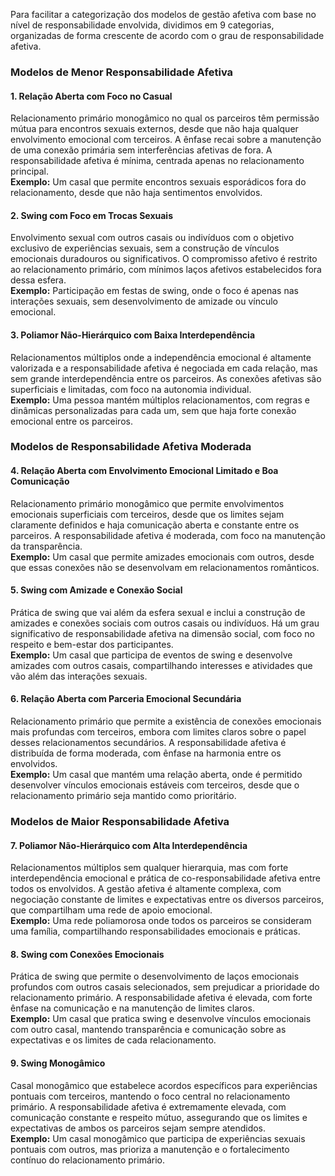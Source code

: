 Para facilitar a categorização dos modelos de gestão afetiva com base no nível de responsabilidade envolvida, dividimos em 9 categorias, organizadas de forma crescente de acordo com o grau de responsabilidade afetiva.

### Modelos de Menor Responsabilidade Afetiva

#### 1. **Relação Aberta com Foco no Casual**
Relacionamento primário monogâmico no qual os parceiros têm permissão mútua para encontros sexuais externos, desde que não haja qualquer envolvimento emocional com terceiros. A ênfase recai sobre a manutenção de uma conexão primária sem interferências afetivas de fora. A responsabilidade afetiva é mínima, centrada apenas no relacionamento principal.  
**Exemplo:** Um casal que permite encontros sexuais esporádicos fora do relacionamento, desde que não haja sentimentos envolvidos.

#### 2. **Swing com Foco em Trocas Sexuais**
Envolvimento sexual com outros casais ou indivíduos com o objetivo exclusivo de experiências sexuais, sem a construção de vínculos emocionais duradouros ou significativos. O compromisso afetivo é restrito ao relacionamento primário, com mínimos laços afetivos estabelecidos fora dessa esfera.  
**Exemplo:** Participação em festas de swing, onde o foco é apenas nas interações sexuais, sem desenvolvimento de amizade ou vínculo emocional.

#### 3. **Poliamor Não-Hierárquico com Baixa Interdependência**
Relacionamentos múltiplos onde a independência emocional é altamente valorizada e a responsabilidade afetiva é negociada em cada relação, mas sem grande interdependência entre os parceiros. As conexões afetivas são superficiais e limitadas, com foco na autonomia individual.  
**Exemplo:** Uma pessoa mantém múltiplos relacionamentos, com regras e dinâmicas personalizadas para cada um, sem que haja forte conexão emocional entre os parceiros.

### Modelos de Responsabilidade Afetiva Moderada

#### 4. **Relação Aberta com Envolvimento Emocional Limitado e Boa Comunicação**
Relacionamento primário monogâmico que permite envolvimentos emocionais superficiais com terceiros, desde que os limites sejam claramente definidos e haja comunicação aberta e constante entre os parceiros. A responsabilidade afetiva é moderada, com foco na manutenção da transparência.  
**Exemplo:** Um casal que permite amizades emocionais com outros, desde que essas conexões não se desenvolvam em relacionamentos românticos.

#### 5. **Swing com Amizade e Conexão Social**
Prática de swing que vai além da esfera sexual e inclui a construção de amizades e conexões sociais com outros casais ou indivíduos. Há um grau significativo de responsabilidade afetiva na dimensão social, com foco no respeito e bem-estar dos participantes.  
**Exemplo:** Um casal que participa de eventos de swing e desenvolve amizades com outros casais, compartilhando interesses e atividades que vão além das interações sexuais.

#### 6. **Relação Aberta com Parceria Emocional Secundária**
Relacionamento primário que permite a existência de conexões emocionais mais profundas com terceiros, embora com limites claros sobre o papel desses relacionamentos secundários. A responsabilidade afetiva é distribuída de forma moderada, com ênfase na harmonia entre os envolvidos.  
**Exemplo:** Um casal que mantém uma relação aberta, onde é permitido desenvolver vínculos emocionais estáveis com terceiros, desde que o relacionamento primário seja mantido como prioritário.

### Modelos de Maior Responsabilidade Afetiva

#### 7. **Poliamor Não-Hierárquico com Alta Interdependência**
Relacionamentos múltiplos sem qualquer hierarquia, mas com forte interdependência emocional e prática de co-responsabilidade afetiva entre todos os envolvidos. A gestão afetiva é altamente complexa, com negociação constante de limites e expectativas entre os diversos parceiros, que compartilham uma rede de apoio emocional.  
**Exemplo:** Uma rede poliamorosa onde todos os parceiros se consideram uma família, compartilhando responsabilidades emocionais e práticas.

#### 8. **Swing com Conexões Emocionais**
Prática de swing que permite o desenvolvimento de laços emocionais profundos com outros casais selecionados, sem prejudicar a prioridade do relacionamento primário. A responsabilidade afetiva é elevada, com forte ênfase na comunicação e na manutenção de limites claros.  
**Exemplo:** Um casal que pratica swing e desenvolve vínculos emocionais com outro casal, mantendo transparência e comunicação sobre as expectativas e os limites de cada relacionamento.

#### 9. **Swing Monogâmico**
Casal monogâmico que estabelece acordos específicos para experiências pontuais com terceiros, mantendo o foco central no relacionamento primário. A responsabilidade afetiva é extremamente elevada, com comunicação constante e respeito mútuo, assegurando que os limites e expectativas de ambos os parceiros sejam sempre atendidos.  
**Exemplo:** Um casal monogâmico que participa de experiências sexuais pontuais com outros, mas prioriza a manutenção e o fortalecimento contínuo do relacionamento primário.
